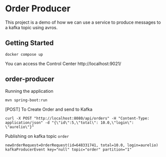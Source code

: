 # Order Producer

This project is a demo of how we can use a service to produce messages to a kafka topic using avros.

## Getting Started

```
docker compose up
```
You can access the Control Center http://localhost:9021/

## order-producer

Running the application
```
mvn spring-boot:run
```
[POST] To Create Order and send to Kafka
```
curl -X POST "http://localhost:8080/api/orders" -H "Content-Type: application/json" -d "{\"id\":5,\"total\": 10.0,\"login\": \"aurelio\"}"
```
Publishing on kafka topic ```order```
```
newOrderRequest=OrderRequest(id=648331741, total=10.0, login=aurelio)
kafkaProducerEvent key="null" topic="order" partition="1"
```